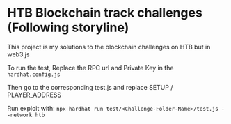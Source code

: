 # HTB Blockchain track challenges (Following storyline)

This project is my solutions to the blockchain challenges on HTB but in web3.js

To run the test, Replace the RPC url and Private Key in the `hardhat.config.js`

Then go to the corresponding test.js and replace SETUP / PLAYER_ADDRESS

Run exploit with: 
`npx hardhat run test/<Challenge-Folder-Name>/test.js --network htb`